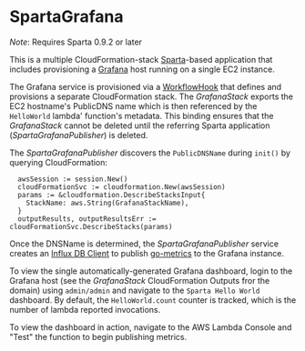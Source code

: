 # SpartaGrafana

*Note*: Requires Sparta 0.9.2 or later

This is a multiple CloudFormation-stack [Sparta](http://gosparta.io)-based application that includes provisioning a [Grafana](http://grafana.org) host running on a single EC2 instance.

The Grafana service is provisioned via a [WorkflowHook]() that defines and provisions a separate CloudFormation stack. The *GrafanaStack* exports the EC2 hostname's PublicDNS name which is then referenced by the `HelloWorld` lambda' function's metadata. This binding ensures that the *GrafanaStack* cannot be deleted until the referring Sparta application (*SpartaGrafanaPublisher*) is deleted.

The *SpartaGrafanaPublisher* discovers the `PublicDNSName` during `init()` by querying CloudFormation:

```golang
  awsSession := session.New()
  cloudFormationSvc := cloudformation.New(awsSession)
  params := &cloudformation.DescribeStacksInput{
    StackName: aws.String(GrafanaStackName),
  }
  outputResults, outputResultsErr := cloudFormationSvc.DescribeStacks(params)
```

Once the DNSName is determined, the *SpartaGrafanaPublisher* service creates an [Influx DB Client](github.com/vrischmann/go-metrics-influxdb) to publish [go-metrics](github.com/rcrowley/go-metrics) to the Grafana instance.

To view the single automatically-generated Grafana dashboard, login to the Grafana host (see the *GrafanaStack* CloudFormation Outputs fror the domain) using `admin/admin` and navigate to the `Sparta Hello World` dashboard. By default, the `HelloWorld.count` counter is tracked, which is the number of lambda reported invocations.

To view the dashboard in action, navigate to the AWS Lambda Console and "Test" the function to begin publishing metrics.